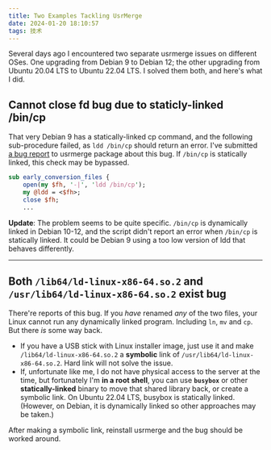 ```yaml
---
title: Two Examples Tackling UsrMerge
date: 2024-01-20 18:10:57
tags: 技术
---
```


Several days ago I encountered two separate usrmerge issues on different OSes. One upgrading from Debian 9 to Debian 12; the other upgrading from Ubuntu 20.04 LTS to Ubuntu 22.04 LTS. I solved them both, and here's what I did.

<!-- more -->

## Cannot close fd bug due to staticly-linked /bin/cp

That very Debian 9 has a statically-linked cp command, and the following sub-procedure failed, as `ldd /bin/cp` should return an error. I've submitted [a bug report](https://bugs.debian.org/cgi-bin/bugreport.cgi?bug=1061178) to usrmerge package about this bug. If `/bin/cp` is statically linked, this check may be bypassed.

```perl
sub early_conversion_files {
	open(my $fh, '-|', 'ldd /bin/cp');
	my @ldd = <$fh>;
	close $fh;
	...
```

**Update**: The problem seems to be quite specific. `/bin/cp` is dynamically linked in Debian 10-12, and the script didn't report an error when `/bin/cp` is statically linked. It could be Debian 9 using a too low version of ldd that behaves differently.

---

## Both `/lib64/ld-linux-x86-64.so.2` and `/usr/lib64/ld-linux-x86-64.so.2` exist bug

There're reports of this bug. If you *have* renamed *any* of the two files, your Linux cannot run any dynamically linked program. Including `ln`, `mv` and `cp`. But there *is* some way back.

- If you have a USB stick with Linux installer image, just use it and make `/lib64/ld-linux-x86-64.so.2` a **symbolic** link of `/usr/lib64/ld-linux-x86-64.so.2`. Hard link will not solve the issue.
- If, unfortunate like me, I do not have physical access to the server at the time, but fortunately I'm **in a root shell**, you can use **`busybox`** or other **statically-linked** binary to move that shared library back, or create a symbolic link. On Ubuntu 22.04 LTS, busybox is statically linked. (However, on Debian, it is dynamically linked so other approaches may be taken.) 

After making a symbolic link, reinstall usrmerge and the bug should be worked around.
